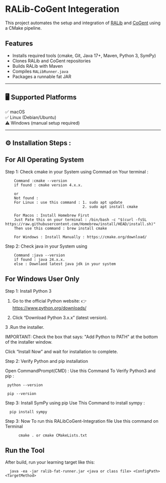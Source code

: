 # RALib-CoGent Integeration

This project automates the setup and integration of [RALib](https://github.com/LearnLib/ralib) and [CoGent](https://github.com/sandipghosal/CoGent) using a CMake pipeline.

## Features

- Installs required tools (cmake, Git, Java 17+, Maven, Python 3, SymPy)
- Clones RALib and CoGent repositories
- Builds RALib with Maven
- Compiles `RALibRunner.java`
- Packages a runnable fat JAR

---

## 🖥 Supported Platforms

✅ macOS  
✅ Linux (Debian/Ubuntu)  
⚠️ Windows (manual setup required)

---

## ⚙️ Installation Steps :

## For All Operating System 

Step 1: Check cmake in your System using Commad on Your terminal :

        Command :cmake --version 
        if found : cmake version 4.x.x.
        
        or     
        Not found : 
        For Linux : use this command : 1. sudo apt update
                                       2. sudo apt install cmake

        For Macos : Install Homebrew First 
        Just Pate this on your terminal : /bin/bash -c "$(curl -fsSL https://raw.githubusercontent.com/Homebrew/install/HEAD/install.sh)"
        Then use this command : brew install cmake

        For Windows : Install Manually : https://cmake.org/download/

Step 2: Check java in your System using 

        Command :java --version
        if found : java 24.x.x.
        else : Downlaod latest java jdk in your system 
        
## For Windows User Only 

Step 1: Install Python 3

1. Go to the official Python website:
👉 https://www.python.org/downloads/

2. Click “Download Python 3.x.x” (latest version).

3 .Run the installer.

 IMPORTANT: Check the box that says:
"Add Python to PATH" at the bottom of the installer window.

Click “Install Now” and wait for installation to complete.

Step 2: Verify Python and pip installation

Open CommandPrompt(CMD) :
Use this Command To Verify Python3 and pip :

     python --version  
     
     pip --version

Step 3: Install SymPy using pip
  Use This Command to install sympy :
  
      pip install sympy 
        
Step 3: Now To run this RALibCoGent-Integration file Use this command on Terminal 


          cmake . or cmake CMakeLists.txt




##  Run the Tool
After build, run your learning target like this: 

      java -ea -jar ralib-fat-runner.jar <java or class file> <ConfigPath> <TargetMethod>
